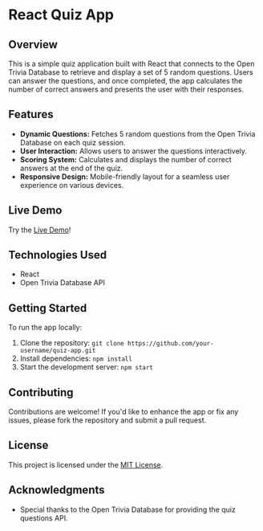 # React Quiz App

## Overview

This is a simple quiz application built with React that connects to the Open Trivia Database to retrieve and display a set of 5 random questions. Users can answer the questions, and once completed, the app calculates the number of correct answers and presents the user with their responses.

## Features

- **Dynamic Questions:** Fetches 5 random questions from the Open Trivia Database on each quiz session.
- **User Interaction:** Allows users to answer the questions interactively.
- **Scoring System:** Calculates and displays the number of correct answers at the end of the quiz.
- **Responsive Design:** Mobile-friendly layout for a seamless user experience on various devices.

## Live Demo

Try the [Live Demo](https://subtle-vacherin-5c9c02.netlify.app/)!

## Technologies Used

- React
- Open Trivia Database API

## Getting Started

To run the app locally:

1. Clone the repository: `git clone https://github.com/your-username/quiz-app.git`
2. Install dependencies: `npm install`
3. Start the development server: `npm start`

## Contributing

Contributions are welcome! If you'd like to enhance the app or fix any issues, please fork the repository and submit a pull request.

## License

This project is licensed under the [MIT License](LICENSE).

## Acknowledgments

- Special thanks to the Open Trivia Database for providing the quiz questions API.

